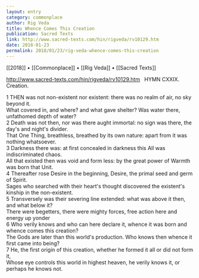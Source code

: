 ```yaml
---
layout: entry
category: commonplace
author: Rig Veda
title: Whence Comes This Creation
publication: Sacred Texts
link: http://www.sacred-texts.com/hin/rigveda/rv10129.htm
date: 2018-01-23
permalink: 2018/01/23/rig-veda-whence-comes-this-creation
---
```


[[2018]] • [[Commonplace]] • [[Rig Veda]] • [[Sacred Texts]]

http://www.sacred-texts.com/hin/rigveda/rv10129.htm
 
HYMN CXXIX. Creation.

1 THEN was not non-existent nor existent: there was no realm of air, no sky beyond it.
<br>What covered in, and where? and what gave shelter? Was water there, unfathomed depth of water?
<br>2 Death was not then, nor was there aught immortal: no sign was there, the day's and night's divider.
<br>That One Thing, breathless, breathed by its own nature: apart from it was nothing whatsoever.
<br>3 Darkness there was: at first concealed in darkness this All was indiscriminated chaos.
<br>All that existed then was void and form less: by the great power of Warmth was born that Unit.
<br>4 Thereafter rose Desire in the beginning, Desire, the primal seed and germ of Spirit.
<br>Sages who searched with their heart's thought discovered the existent's kinship in the non-existent.
<br>5 Transversely was their severing line extended: what was above it then, and what below it?
<br>There were begetters, there were mighty forces, free action here and energy up yonder
<br>6 Who verily knows and who can here declare it, whence it was born and whence comes this creation?
<br>The Gods are later than this world's production. Who knows then whence it first came into being?
<br>7 He, the first origin of this creation, whether he formed it all or did not form it,
<br>Whose eye controls this world in highest heaven, he verily knows it, or perhaps he knows not.